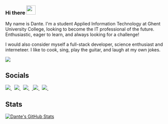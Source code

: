 ### Hi there <img src="https://github.com/TheDudeThatCode/TheDudeThatCode/blob/master/Assets/Hi.gif" width="29px"> 

My name is Dante. I'm a student Applied Information Technology at Ghent University College, looking to become the IT professional of the future. 
Enthusiastic, eager to learn, and always looking for a challenge!

I would also consider myself a full-stack developer, science enthusiast and interneteer. I like to cook, sing, play the guitar, and laugh at my own jokes.

[![](https://img.shields.io/website?color=e4740c&style=flat-square&up_message=deruwe.me&url=https%3A%2F%2Fderuwe.me)](https://deruwe.me)

## Socials
[![](https://api.iconify.design/fa-brands:linkedin.svg?height=30&color=%23313131) ](https://linkedin.com/in/DanteDeRuwe)&nbsp;&nbsp;[![](https://api.iconify.design/fa-brands:github.svg?height=30&color=%23313131) ](https://github.com/DanteDeRuwe)&nbsp;&nbsp;[![](https://api.iconify.design/fa-brands:twitter.svg?height=30&color=%23313131) ](https://twitter.com/DanteDeRuwe)&nbsp;&nbsp;[ ![](https://api.iconify.design/fa-brands:facebook-messenger.svg?height=30&color=%23313131) ](https://m.me/DanteDeRuwe)&nbsp;&nbsp;[![](https://api.iconify.design/fa-brands:youtube.svg?height=30&color=%23313131) ](https://youtube.com/dantederuwe)&nbsp;&nbsp;


## Stats
<a href="https://github.com/DanteDeRuwe">
  <img align="center" src="https://github-readme-stats.vercel.app/api?username=DanteDeRuwe&show_icons=true&line_height=27&count_private=true&title_color=e4740c&text_color=c9cacc&icon_color=e4740c&bg_color=1d1f21" alt="Dante's GitHub Stats" />
</a>
